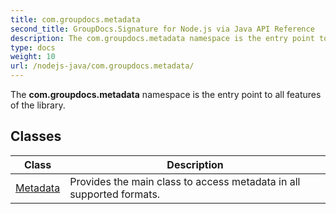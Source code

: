 ```yaml
---
title: com.groupdocs.metadata
second_title: GroupDocs.Signature for Node.js via Java API Reference
description: The com.groupdocs.metadata namespace is the entry point to all features of the library.
type: docs
weight: 10
url: /nodejs-java/com.groupdocs.metadata/
---
```


The **com.groupdocs.metadata** namespace is the entry point to all features of the library.


## Classes

| Class | Description |
| --- | --- |
| [Metadata](../com.groupdocs.metadata/metadata) | Provides the main class to access metadata in all supported formats. |
